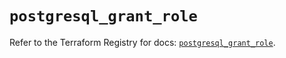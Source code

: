 # `postgresql_grant_role`

Refer to the Terraform Registry for docs: [`postgresql_grant_role`](https://registry.terraform.io/providers/sourcegraph/postgresql/1.25.0-sg.2/docs/resources/grant_role).
